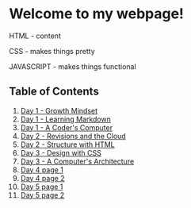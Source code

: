 
# Welcome to my webpage!

HTML - content

CSS - makes things pretty

JAVASCRIPT - makes things functional

## Table of Contents 

1. [Day 1 - Growth Mindset](growth-mindset.md)
2. [Day 1 - Learning Markdown](learning-markdown.md)
3. [Day 1 - A Coder's Computer](a-coder's-computer.md) 
4. [Day 2 - Revisions and the Cloud](revisions-and-cloud.md) 
5. [Day 2 - Structure with HTML](structure-with-HTML.md)
6. [Day 3 - Design with CSS](design-with-CSS.md)
7. [Day 3 - A Computer's Architecture](computer-architecture.md)
8. [Day 4 page 1](day-4-1.md)
9. [Day 4 page 2](day-4-2.md)
10. [Day 5 page 1](day-5-1.md)
11. [Day 5 page 2](day-5-2.md)



